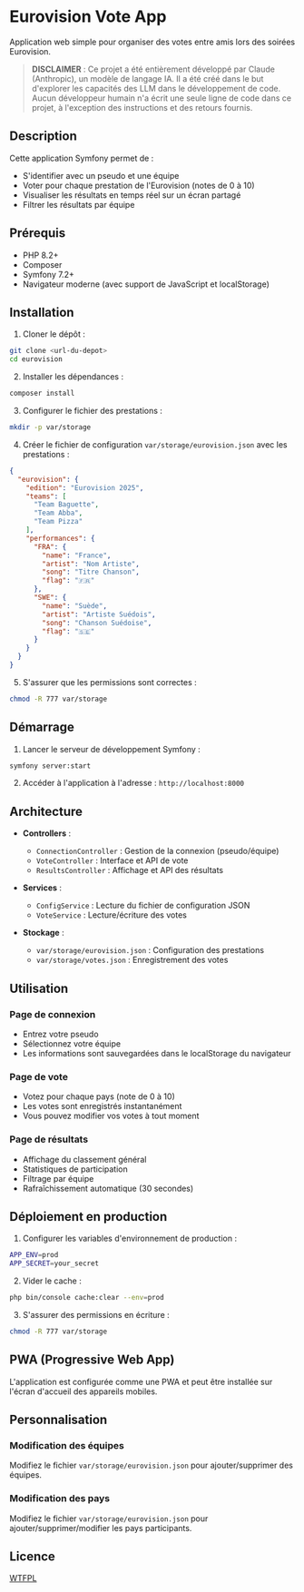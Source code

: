 # Eurovision Vote App

Application web simple pour organiser des votes entre amis lors des soirées Eurovision.

> **DISCLAIMER** : Ce projet a été entièrement développé par Claude (Anthropic), un modèle de langage IA. Il a été créé dans le but d'explorer les capacités des LLM dans le développement de code. Aucun développeur humain n'a écrit une seule ligne de code dans ce projet, à l'exception des instructions et des retours fournis.

## Description

Cette application Symfony permet de :
- S'identifier avec un pseudo et une équipe
- Voter pour chaque prestation de l'Eurovision (notes de 0 à 10)
- Visualiser les résultats en temps réel sur un écran partagé
- Filtrer les résultats par équipe

## Prérequis

- PHP 8.2+
- Composer
- Symfony 7.2+
- Navigateur moderne (avec support de JavaScript et localStorage)

## Installation

1. Cloner le dépôt :
```bash
git clone <url-du-depot>
cd eurovision
```

2. Installer les dépendances :
```bash
composer install
```

3. Configurer le fichier des prestations :
```bash
mkdir -p var/storage
```

4. Créer le fichier de configuration `var/storage/eurovision.json` avec les prestations :
```json
{
  "eurovision": {
    "edition": "Eurovision 2025",
    "teams": [
      "Team Baguette",
      "Team Abba",
      "Team Pizza"
    ],
    "performances": {
      "FRA": {
        "name": "France",
        "artist": "Nom Artiste",
        "song": "Titre Chanson",
        "flag": "🇫🇷"
      },
      "SWE": {
        "name": "Suède",
        "artist": "Artiste Suédois",
        "song": "Chanson Suédoise",
        "flag": "🇸🇪"
      }
    }
  }
}
```

5. S'assurer que les permissions sont correctes :
```bash
chmod -R 777 var/storage
```

## Démarrage

1. Lancer le serveur de développement Symfony :
```bash
symfony server:start
```

2. Accéder à l'application à l'adresse : `http://localhost:8000`

## Architecture

- **Controllers** :
  - `ConnectionController` : Gestion de la connexion (pseudo/équipe)
  - `VoteController` : Interface et API de vote
  - `ResultsController` : Affichage et API des résultats

- **Services** :
  - `ConfigService` : Lecture du fichier de configuration JSON
  - `VoteService` : Lecture/écriture des votes

- **Stockage** :
  - `var/storage/eurovision.json` : Configuration des prestations
  - `var/storage/votes.json` : Enregistrement des votes

## Utilisation

### Page de connexion
- Entrez votre pseudo
- Sélectionnez votre équipe
- Les informations sont sauvegardées dans le localStorage du navigateur

### Page de vote
- Votez pour chaque pays (note de 0 à 10)
- Les votes sont enregistrés instantanément
- Vous pouvez modifier vos votes à tout moment

### Page de résultats
- Affichage du classement général
- Statistiques de participation
- Filtrage par équipe
- Rafraîchissement automatique (30 secondes)

## Déploiement en production

1. Configurer les variables d'environnement de production :
```bash
APP_ENV=prod
APP_SECRET=your_secret
```

2. Vider le cache :
```bash
php bin/console cache:clear --env=prod
```

3. S'assurer des permissions en écriture :
```bash
chmod -R 777 var/storage
```

## PWA (Progressive Web App)

L'application est configurée comme une PWA et peut être installée sur l'écran d'accueil des appareils mobiles.

## Personnalisation

### Modification des équipes
Modifiez le fichier `var/storage/eurovision.json` pour ajouter/supprimer des équipes.

### Modification des pays
Modifiez le fichier `var/storage/eurovision.json` pour ajouter/supprimer/modifier les pays participants.

## Licence

[WTFPL](https://en.wikipedia.org/wiki/WTFPL)
